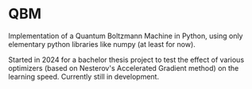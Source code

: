 # QBM
Implementation of a Quantum Boltzmann Machine in Python, using only elementary python libraries like numpy (at least for now).

Started in 2024 for a bachelor thesis project to test the effect of various optimizers (based on Nesterov's Accelerated Gradient method) on the learning speed. Currently still in development.
